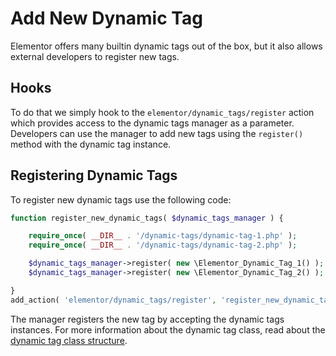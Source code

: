 # Add New Dynamic Tag

<Badge type="tip" vertical="top" text="Elementor Core" /> <Badge type="warning" vertical="top" text="Advanced" />

Elementor offers many builtin dynamic tags out of the box, but it also allows external developers to register new tags.

## Hooks

To do that we simply hook to the `elementor/dynamic_tags/register` action which provides access to the dynamic tags manager as a parameter. Developers can use the manager to add new tags using the `register()` method with the dynamic tag instance.

## Registering Dynamic Tags

To register new dynamic tags use the following code:

```php
function register_new_dynamic_tags( $dynamic_tags_manager ) {

	require_once( __DIR__ . '/dynamic-tags/dynamic-tag-1.php' );
	require_once( __DIR__ . '/dynamic-tags/dynamic-tag-2.php' );

	$dynamic_tags_manager->register( new \Elementor_Dynamic_Tag_1() );
	$dynamic_tags_manager->register( new \Elementor_Dynamic_Tag_2() );

}
add_action( 'elementor/dynamic_tags/register', 'register_new_dynamic_tags' );
```

The manager registers the new tag by accepting the dynamic tags instances. For more information about the dynamic tag class, read about the [dynamic tag class structure](./dynamic-tags-structure/).

